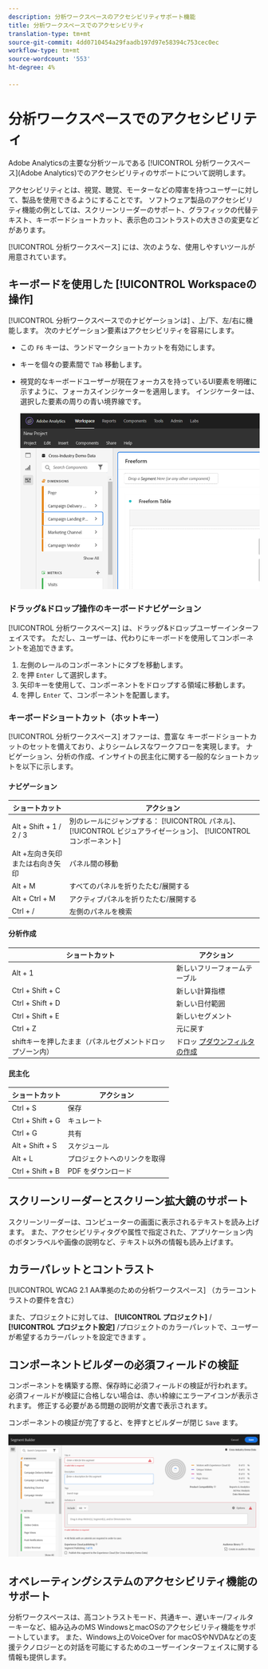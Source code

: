 ```yaml
---
description: 分析ワークスペースのアクセシビリティサポート機能
title: 分析ワークスペースでのアクセシビリティ
translation-type: tm+mt
source-git-commit: 4dd0710454a29faadb197d97e58394c753cec0ec
workflow-type: tm+mt
source-wordcount: '553'
ht-degree: 4%

---
```



# 分析ワークスペースでのアクセシビリティ

Adobe Analyticsの主要な分析ツールである [!UICONTROL 分析ワークスペース](Adobe Analytics)でのアクセシビリティのサポートについて説明します。

アクセシビリティとは、視覚、聴覚、モーターなどの障害を持つユーザーに対して、製品を使用できるようにすることです。 ソフトウェア製品のアクセシビリティ機能の例としては、スクリーンリーダーのサポート、グラフィックの代替テキスト、キーボードショートカット、表示色のコントラストの大きさの変更などがあります。

[!UICONTROL 分析ワークスペース] には、次のような、使用しやすいツールが用意されています。

## キーボードを使用した [!UICONTROL Workspaceの操作]

[!UICONTROL 分析ワークスペースでのナビゲーションは] 、上/下、左/右に機能します。 次のナビゲーション要素はアクセシビリティを容易にします。

* この `F6` キーは、ランドマークショートカットを有効にします。
* キーを個々の要素間で `Tab` 移動します。
* 視覚的なキーボードユーザーが現在フォーカスを持っているUI要素を明確に示すように、フォーカスインジケーターを適用します。 インジケーターは、選択した要素の周りの青い境界線です。

   ![フォーカスインジケーター](assets/focus-indicator.png)

### ドラッグ&amp;ドロップ操作のキーボードナビゲーション

[!UICONTROL 分析ワークスペース] は、ドラッグ&amp;ドロップユーザーインターフェイスです。 ただし、ユーザーは、代わりにキーボードを使用してコンポーネントを追加できます。

1. 左側のレールのコンポーネントにタブを移動します。
1. を押 `Enter` して選択します。
1. 矢印キーを使用して、コンポーネントをドロップする領域に移動します。
1. を押し `Enter` て、コンポーネントを配置します。

### キーボードショートカット（ホットキー）

[!UICONTROL 分析ワークスペース] オファーは、豊富な [](https://docs.adobe.com/content/help/ja-JP/analytics/analyze/analysis-workspace/build-workspace-project/fa-shortcut-keys.html) キーボードショートカットのセットを備えており、よりシームレスなワークフローを実現します。 ナビゲーション、分析の作成、インサイトの民主化に関する一般的なショートカットを以下に示します。

#### ナビゲーション

| ショートカット | アクション |
|---|---|
| Alt + Shift + 1 / 2 / 3 | 別のレールにジャンプする： [!UICONTROL パネル]、 [!UICONTROL ビジュアライゼーション]、 [!UICONTROL コンポーネント] |
| Alt +左向き矢印または右向き矢印 | パネル間の移動 |
| Alt + M | すべてのパネルを折りたたむ/展開する |
| Alt + Ctrl + M | アクティブパネルを折りたたむ/展開する |
| Ctrl + / | 左側のパネルを検索 |

#### 分析作成

| ショートカット | アクション |
|---|---|
| Alt + 1 | 新しいフリーフォームテーブル |
| Ctrl + Shift + C | 新しい計算指標 |
| Ctrl + Shift + D | 新しい日付範囲 |
| Ctrl + Shift + E | 新しいセグメント |
| Ctrl + Z | 元に戻す |
| shiftキーを押したまま（パネルセグメントドロップゾーン内） | ドロッ [プダウンフィルタの作成](https://docs.adobe.com/content/help/en/analytics-learn/tutorials/analysis-workspace/using-panels/using-drop-down-filters.html) |

#### 民主化

| ショートカット | アクション |
|---|---|
| Ctrl + S | 保存 |
| Ctrl + Shift + G | キュレート |
| Ctrl + G | 共有 |
| Alt + Shift + S | スケジュール |
| Alt + L | プロジェクトへのリンクを取得 |
| Ctrl + Shift + B | PDF をダウンロード |

## スクリーンリーダーとスクリーン拡大鏡のサポート

スクリーンリーダーは、コンピューターの画面に表示されるテキストを読み上げます。 また、アクセシビリティタグや属性で指定された、アプリケーション内のボタンラベルや画像の説明など、テキスト以外の情報も読み上げます。

## カラーパレットとコントラスト

[!UICONTROL WCAG 2.1 AA準拠のための分析ワークスペース] （カラーコントラストの要件を含む）

また、プロジェクトに対しては、 **[!UICONTROL プロジェクト]** / **[!UICONTROL プロジェクト設定]** /プロジェクトのカラーパレットで、ユーザーが希望するカラーパレットを設定できます [](https://docs.adobe.com/content/help/en/analytics/analyze/analysis-workspace/build-workspace-project/color-palettes.html)。

## コンポーネントビルダーの必須フィールドの検証

コンポーネントを構築する際、保存時に必須フィールドの検証が行われます。 必須フィールドが検証に合格しない場合は、赤い枠線にエラーアイコンが表示されます。 修正する必要がある問題の説明が文書で表示されます。

コンポーネントの検証が完了すると、を押すとビルダーが閉じ `Save` ます。

![エラーの検証](assets/error-validation.png)

## オペレーティングシステムのアクセシビリティ機能のサポート

分析ワークスペースは、高コントラストモード、共通キー、遅いキー/フィルターキーなど、組み込みのMS WindowsとmacOSのアクセシビリティ機能をサポートしています。 また、Windows上のVoiceOver for macOSやNVDAなどの支援テクノロジーとの対話を可能にするためのユーザーインターフェイスに関する情報も提供します。
